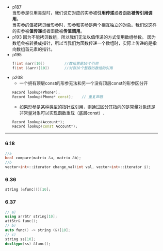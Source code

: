 - p187  
    当形参是引用类型时，我们说它对应的实参被**引用传递**或者函数**被传引用调用**。  
    当实参的值被拷贝给形参时，形参和实参是两个相互独立的对象。我们说这样的实参被**值传递**或者函数被**传值调用**。    
- p193
    因为不能拷贝数组，所以我们无法以值传递的方式使用数组参数。
    因为数组会被转换成指针，所以当我们为函数传递一个数组时，实际上传递的是指向数组首元素的指针。
- p195
    ```cpp
    f(int &arr[10])         //数组里是10个引用
    f(int (&arr)[10])       //对有10个整数的数组的引用
    ```
- p208
    - 一个拥有顶层const的形参无法和另一个没有顶层const的形参区分开
    ```cpp
    Record lookup(Phone*);
    Record lookup(Phone* const);    // 重复声明
    ```
    - 如果形参是某种类型的指针或引用，则通过区分其指向的是常量对象还是非常量对象可以实现函数重载（底层const）.
    ```cpp
    Record lookup(Account*);    
    Record lookup(const Account*);
    ```

---
### 6.18
``` cpp
//a 
bool compare(matrix &a, matrix &b);
//b 
vector<int>::iterator change_val(int val, vector<int>::iterator i);
```

### 6.36
``` cpp
string (&func())[10];
```

### 6.37
``` cpp
// a)
using arrStr string[10];
attStr& func();
// b)
auto func() -> string (&)[10];
// c)
string ss[10];
decltype(ss) &func();
```

